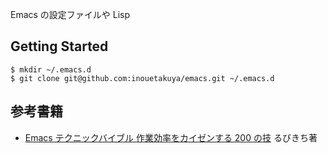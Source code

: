 Emacs の設定ファイルや Lisp

## Getting Started
```
$ mkdir ~/.emacs.d
$ git clone git@github.com:inouetakuya/emacs.git ~/.emacs.d
```

## 参考書籍
* [Emacs テクニックバイブル 作業効率をカイゼンする 200 の技](http://www.amazon.co.jp/Emacsテクニックバイブル-～作業効率をカイゼンする200の技～-るびきち/dp/4774143278) るびきち著

